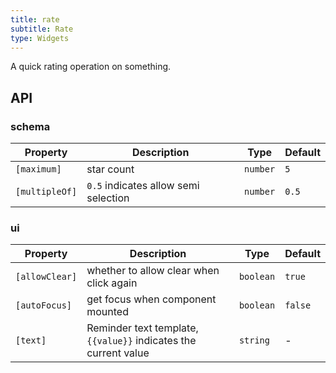 ```yaml
---
title: rate
subtitle: Rate
type: Widgets
---
```


A quick rating operation on something.

## API

### schema

| Property       | Description                          | Type     | Default |
| -------------- | ------------------------------------ | -------- | ------- |
| `[maximum]`    | star count                           | `number` | `5`     |
| `[multipleOf]` | `0.5` indicates allow semi selection | `number` | `0.5`   |

### ui

| Property       | Description                                                     | Type      | Default |
| -------------- | --------------------------------------------------------------- | --------- | ------- |
| `[allowClear]` | whether to allow clear when click again                         | `boolean` | `true`  |
| `[autoFocus]`  | get focus when component mounted                                | `boolean` | `false` |
| `[text]`       | Reminder text template, `{{value}}` indicates the current value | `string`  | -       |
